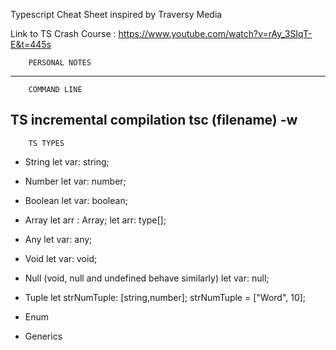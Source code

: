 Typescript Cheat Sheet inspired by Traversy Media

Link  to TS Crash Course :
https://www.youtube.com/watch?v=rAy_3SIqT-E&t=445s

        PERSONAL NOTES
------------------------------------
        COMMAND LINE
TS incremental compilation
    tsc (filename) -w
------------------------------------
        TS TYPES


- String
    let var: string;

- Number
    let var: number;
- Boolean
    let var: boolean;

- Array
    let arr : Array<type>;
    let arr: type[];

- Any
    let var: any;

- Void
    let var: void;
    
- Null (void, null and undefined behave similarly)
    let var: null;

- Tuple
    let strNumTuple: [string,number];
    strNumTuple = ["Word", 10];

- Enum

- Generics